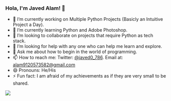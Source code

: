 ### Hola, I'm Javed Alam! 👋

<!--
**Javed0-786/Javed0-786** is a ✨ _special_ ✨ repository because its `README.md` (this file) appears on your GitHub profile.

Here are some ideas to get you started:
-->
- 🔭 I’m currently working on Multiple Python Projects (Basicly an Intuitive Project a Day).
- 🌱 I’m currently learning Python and Adobe Photoshop.
- 👯 I’m looking to collaborate on projects that require Python as tech stack.
- 🤔 I’m looking for help with any one who can help me learn and explore.
- 💬 Ask me about how to begin in the world of programming.
- 📫 How to reach me: Twitter: [@javed0_786](https://twitter.com/javed0_786). Email at: alam9120573582@gmail.com
- 😄 Pronouns: He/His
- ⚡ Fun fact: I am afraid of my achievements as if they are very small to be shared.

<img src="https://github-readme-stats.vercel.app/api?username=javed0-786&&show_icons=true&title_color=ffffff&icon_color=bb2acf&text_color=daf7dc&bg_color=151515">
